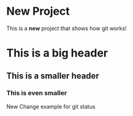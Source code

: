 # New Project
This is a **new** project that shows how git works!

# This is a big header
## This is a smaller header
### This is even smaller

New Change example for git status